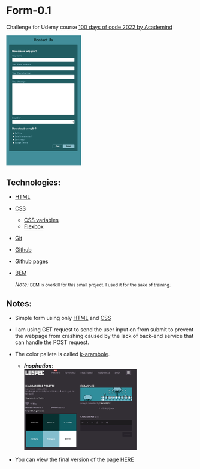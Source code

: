 # Form-0.1

Challenge for Udemy course [100 days of code 2022 by Academind](https://www.udemy.com/course/100-days-of-code-web-development-bootcamp/)

 <img src='./assets/screen.PNG' width='200' alt='final result'/>

## Technologies:

- [HTML](https://developer.mozilla.org/en-US/docs/Web/HTML)
- [CSS](https://developer.mozilla.org/en-US/docs/Web/CSS)
  - [CSS variables](https://developer.mozilla.org/en-US/docs/Web/CSS/--*)
  - [Flexbox](https://developer.mozilla.org/en-US/docs/Learn/CSS/CSS_layout/Flexbox)
- [Git](https://git-scm.com/)
- [Github](https://github.com/)
- [Github pages](https://pages.github.com/)
- [BEM](http://getbem.com/)

  _Note:_ <small>BEM is overkill for this small project. I used it for the sake of training.</small>

## Notes:
- Simple form using only [HTML](https://developer.mozilla.org/en-US/docs/Web/HTML) and [CSS](https://developer.mozilla.org/en-US/docs/Web/CSS)
- I am using GET request to send the user input on from submit to prevent the webpage from crashing caused by the lack of back-end service that can handle the POST request.
- The color pallete is called [k-arambole](https://lospec.com/palette-list/k-arambole).

  - **_Inspiration_**:  
    <img src='./assets/form-readme.PNG' width='300' alt='Screenshot of k-arambole from lospec website'/>

- You can view the final version of the page [HERE](https://lifetime-days-of-code.github.io/form-0.1/)
